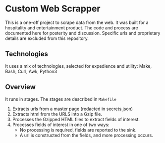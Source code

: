 # Custom Web Scrapper

This is a one-off project to scrape data from the web. It was built for a hospitality and entertainment product. The code and process are documented here for posterity and discussion. Specific urls and proprietary details are excluded from this repository.

## Technologies

It uses a mix of technologies, selected for expedience and utility:
Make, Bash, Curl, Awk, Python3

## Overview

It runs in stages. The stages are described in `Makefile`

1. Extracts urls from a master page (redacted in secrets.json)
2. Extracts html from the URLS into a Gzip file.
3. Processes the Gzipped HTML files to extract fields of interest.
4. Processes fields of interest in one of two ways:
   - No processing is required, fields are reported to the sink.
   - A url is constructed from the fields, and more processing occurs.
